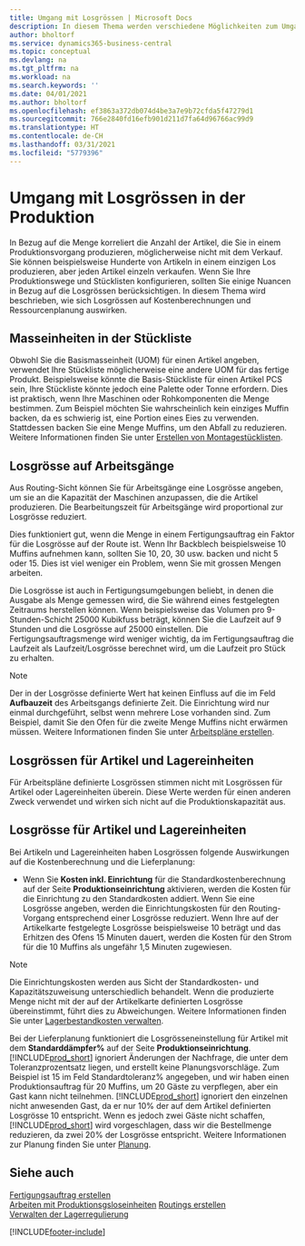 ```yaml
---
title: Umgang mit Losgrössen | Microsoft Docs
description: In diesem Thema werden verschiedene Möglichkeiten zum Umgang mit Losgrössen beschrieben.
author: bholtorf
ms.service: dynamics365-business-central
ms.topic: conceptual
ms.devlang: na
ms.tgt_pltfrm: na
ms.workload: na
ms.search.keywords: ''
ms.date: 04/01/2021
ms.author: bholtorf
ms.openlocfilehash: ef3863a372db074d4be3a7e9b72cfda5f47279d1
ms.sourcegitcommit: 766e2840fd16efb901d211d7fa64d96766ac99d9
ms.translationtype: HT
ms.contentlocale: de-CH
ms.lasthandoff: 03/31/2021
ms.locfileid: "5779396"
---
```

# <a name="handling-lot-sizes-in-production"></a>Umgang mit Losgrössen in der Produktion
In Bezug auf die Menge korreliert die Anzahl der Artikel, die Sie in einem Produktionsvorgang produzieren, möglicherweise nicht mit dem Verkauf. Sie können beispielsweise Hunderte von Artikeln in einem einzigen Los produzieren, aber jeden Artikel einzeln verkaufen. Wenn Sie Ihre Produktionswege und Stücklisten konfigurieren, sollten Sie einige Nuancen in Bezug auf die Losgrössen berücksichtigen. In diesem Thema wird beschrieben, wie sich Losgrössen auf Kostenberechnungen und Ressourcenplanung auswirken.

## <a name="units-of-measure-in-production-bill-of-materials"></a>Masseinheiten in der Stückliste
Obwohl Sie die Basismasseinheit (UOM) für einen Artikel angeben, verwendet Ihre Stückliste möglicherweise eine andere UOM für das fertige Produkt. Beispielsweise könnte die Basis-Stückliste für einen Artikel PCS sein, Ihre Stückliste könnte jedoch eine Palette oder Tonne erfordern. Dies ist praktisch, wenn Ihre Maschinen oder Rohkomponenten die Menge bestimmen. Zum Beispiel möchten Sie wahrscheinlich kein einziges Muffin backen, da es schwierig ist, eine Portion eines Eies zu verwenden. Stattdessen backen Sie eine Menge Muffins, um den Abfall zu reduzieren. Weitere Informationen finden Sie unter [Erstellen von Montagestücklisten](production-how-to-create-production-boms.md).

## <a name="lot-size-on-routing-lines"></a>Losgrösse auf Arbeitsgänge
Aus Routing-Sicht können Sie für Arbeitsgänge eine Losgrösse angeben, um sie an die Kapazität der Maschinen anzupassen, die die Artikel produzieren. Die Bearbeitungszeit für Arbeitsgänge wird proportional zur Losgrösse reduziert. 

Dies funktioniert gut, wenn die Menge in einem Fertigungsauftrag ein Faktor für die Losgrösse auf der Route ist. Wenn Ihr Backblech beispielsweise 10 Muffins aufnehmen kann, sollten Sie 10, 20, 30 usw. backen und nicht 5 oder 15.  Dies ist viel weniger ein Problem, wenn Sie mit grossen Mengen arbeiten.

Die Losgrösse ist auch in Fertigungsumgebungen beliebt, in denen die Ausgabe als Menge gemessen wird, die Sie während eines festgelegten Zeitraums herstellen können. Wenn beispielsweise das Volumen pro 9-Stunden-Schicht 25000 Kubikfuss beträgt, können Sie die Laufzeit auf 9 Stunden und die Losgrösse auf 25000 einstellen.
Die Fertigungsauftragsmenge wird weniger wichtig, da im Fertigungsauftrag die Laufzeit als Laufzeit/Losgrösse berechnet wird, um die Laufzeit pro Stück zu erhalten.
 
> [!NOTE]
> Der in der Losgrösse definierte Wert hat keinen Einfluss auf die im Feld **Aufbauzeit** des Arbeitsgangs definierte Zeit. Die Einrichtung wird nur einmal durchgeführt, selbst wenn mehrere Lose vorhanden sind. Zum Beispiel, damit Sie den Ofen für die zweite Menge Muffins nicht erwärmen müssen. Weitere Informationen finden Sie unter [Arbeitspläne erstellen](production-how-to-create-routings.md).

## <a name="lot-sizes-for-items-and-stockkeeping-units"></a>Losgrössen für Artikel und Lagereinheiten
Für Arbeitspläne definierte Losgrössen stimmen nicht mit Losgrössen für Artikel oder Lagereinheiten überein. Diese Werte werden für einen anderen Zweck verwendet und wirken sich nicht auf die Produktionskapazität aus. 

## <a name="lot-size-on-item-and-stockkeeping-units"></a>Losgrösse für Artikel und Lagereinheiten
Bei Artikeln und Lagereinheiten haben Losgrössen folgende Auswirkungen auf die Kostenberechnung und die Lieferplanung:

* Wenn Sie **Kosten inkl. Einrichtung** für die Standardkostenberechnung auf der Seite **Produktionseinrichtung** aktivieren, werden die Kosten für die Einrichtung zu den Standardkosten addiert. Wenn Sie eine Losgrösse angeben, werden die Einrichtungskosten für den Routing-Vorgang entsprechend einer Losgrösse reduziert. Wenn Ihre auf der Artikelkarte festgelegte Losgrösse beispielsweise 10 beträgt und das Erhitzen des Ofens 15 Minuten dauert, werden die Kosten für den Strom für die 10 Muffins als ungefähr 1,5 Minuten zugewiesen. 

> [!NOTE]
> Die Einrichtungskosten werden aus Sicht der Standardkosten- und Kapazitätszuweisung unterschiedlich behandelt. Wenn die produzierte Menge nicht mit der auf der Artikelkarte definierten Losgrösse übereinstimmt, führt dies zu Abweichungen. Weitere Informationen finden Sie unter [Lagerbestandkosten verwalten](finance-manage-inventory-costs.md). <!--not sure that I got this part right seems to repeat the first example.-->

Bei der Lieferplanung funktioniert die Losgrösseneinstellung für Artikel mit dem **Standarddämpfer%** auf der Seite **Produktionseinrichtung**. [!INCLUDE[prod_short](includes/prod_short.md)] ignoriert Änderungen der Nachfrage, die unter dem Toleranzprozentsatz liegen, und erstellt keine Planungsvorschläge. Zum Beispiel ist 15 im Feld Standardtoleranz% angegeben, und wir haben einen Produktionsauftrag für 20 Muffins, um 20 Gäste zu verpflegen, aber ein Gast kann nicht teilnehmen. [!INCLUDE[prod_short](includes/prod_short.md)] ignoriert den einzelnen nicht anwesenden Gast, da er nur 10% der auf dem Artikel definierten Losgrösse 10 entspricht. Wenn es jedoch zwei Gäste nicht schaffen, [!INCLUDE[prod_short](includes/prod_short.md)] wird vorgeschlagen, dass wir die Bestellmenge reduzieren, da zwei 20% der Losgrösse entspricht. Weitere Informationen zur Planung finden Sie unter [Planung](production-planning.md).

## <a name="see-also"></a>Siehe auch
[Fertigungsauftrag erstellen](production-how-to-create-production-boms.md)  
[Arbeiten mit Produktionsgsloseinheiten](production-how-to-use-the-manufacturing-batch-unit-of-measure.md)
[Routings erstellen](production-how-to-create-routings.md)  
[Verwalten der Lagerregulierung](finance-manage-inventory-costs.md)


[!INCLUDE[footer-include](includes/footer-banner.md)]